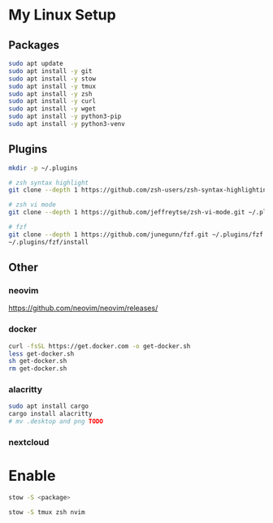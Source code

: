 # My Linux Setup

## Packages

```bash
sudo apt update
sudo apt install -y git
sudo apt install -y stow
sudo apt install -y tmux
sudo apt install -y zsh
sudo apt install -y curl
sudo apt install -y wget
sudo apt install -y python3-pip
sudo apt install -y python3-venv
```

## Plugins


```bash
mkdir -p ~/.plugins

# zsh syntax highlight
git clone --depth 1 https://github.com/zsh-users/zsh-syntax-highlighting.git ~/.plugins/zsh-syntax-highlighting

# zsh vi mode
git clone --depth 1 https://github.com/jeffreytse/zsh-vi-mode.git ~/.plugins/zsh-vi-mode

# fzf
git clone --depth 1 https://github.com/junegunn/fzf.git ~/.plugins/fzf
~/.plugins/fzf/install
```

## Other

### neovim

https://github.com/neovim/neovim/releases/

### docker

```bash
curl -fsSL https://get.docker.com -o get-docker.sh
less get-docker.sh
sh get-docker.sh
rm get-docker.sh
```

### alacritty

```bash
sudo apt install cargo
cargo install alacritty
# mv .desktop and png TODO
```

### nextcloud

# Enable

```bash
stow -S <package>
```


```bash
stow -S tmux zsh nvim
```
